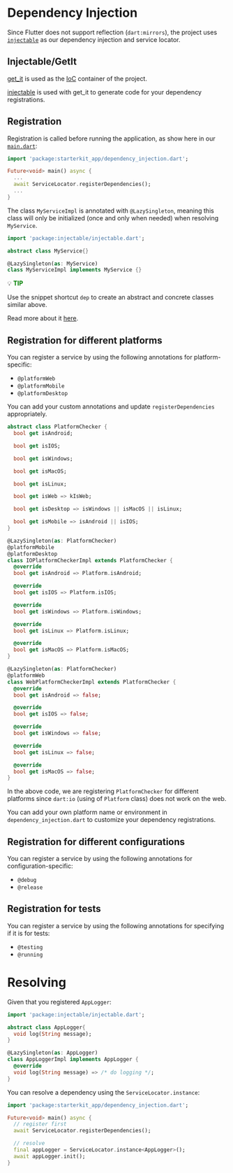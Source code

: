 # Dependency Injection

Since Flutter does not support reflection (`dart:mirrors`), the project uses [`injectable`](https://pub.dev/packages/injectable) as our dependency injection and service locator.

## Injectable/GetIt

[get_it](https://pub.dev/packages/get_it) is used as the [IoC](https://stackoverflow.com/questions/3058/what-is-inversion-of-control) container of the project.

[injectable](https://pub.dev/packages/injectable) is used with get_it to generate code for your dependency registrations.

## Registration

Registration is called before running the application, as show here in our [`main.dart`](../../../starterkit_app/lib/main.dart):

```dart
import 'package:starterkit_app/dependency_injection.dart';

Future<void> main() async {
  ...
  await ServiceLocator.registerDependencies();
  ...
}
```

The class `MyServiceImpl` is annotated with `@LazySingleton`, meaning this class will only be initialized (once and only when needed) when resolving `MyService`.

```dart
import 'package:injectable/injectable.dart';

abstract class MyService{}

@LazySingleton(as: MyService)
class MyServiceImpl implements MyService {}
```

:bulb: **<span style="color: green">TIP</span>**

Use the snippet shortcut `dep` to create an abstract and concrete classes similar above.

Read more about it [here](https://pub.dev/packages/injectable#register-under-different-environments).

## Registration for different platforms

You can register a service by using the following annotations for platform-specific:
- `@platformWeb`
- `@platformMobile`
- `@platformDesktop`

You can add your custom annotations and update `registerDependencies` appropriately.

```dart
abstract class PlatformChecker {
  bool get isAndroid;

  bool get isIOS;

  bool get isWindows;

  bool get isMacOS;

  bool get isLinux;

  bool get isWeb => kIsWeb;

  bool get isDesktop => isWindows || isMacOS || isLinux;

  bool get isMobile => isAndroid || isIOS;
}

@LazySingleton(as: PlatformChecker)
@platformMobile
@platformDesktop
class IOPlatformCheckerImpl extends PlatformChecker {
  @override
  bool get isAndroid => Platform.isAndroid;

  @override
  bool get isIOS => Platform.isIOS;

  @override
  bool get isWindows => Platform.isWindows;

  @override
  bool get isLinux => Platform.isLinux;

  @override
  bool get isMacOS => Platform.isMacOS;
}

@LazySingleton(as: PlatformChecker)
@platformWeb
class WebPlatformCheckerImpl extends PlatformChecker {
  @override
  bool get isAndroid => false;

  @override
  bool get isIOS => false;

  @override
  bool get isWindows => false;

  @override
  bool get isLinux => false;

  @override
  bool get isMacOS => false;
}

```
In the above code, we are registering `PlatformChecker` for different platforms since `dart:io` (using of `Platform` class) does not work on the web.

You can add your own platform name or environment in `dependency_injection.dart` to customize your dependency registrations.

## Registration for different configurations

You can register a service by using the following annotations for configuration-specific:
- `@debug`
- `@release`

## Registration for tests

You can register a service by using the following annotations for specifying if it is for tests:
- `@testing`
- `@running`

# Resolving
Given that you registered `AppLogger`:

```dart
import 'package:injectable/injectable.dart';

abstract class AppLogger{
  void log(String message);
}

@LazySingleton(as: AppLogger)
class AppLoggerImpl implements AppLogger {
  @override
  void log(String message) => /* do logging */;
}
```

You can resolve a dependency using the `ServiceLocator.instance`:

```dart
import 'package:starterkit_app/dependency_injection.dart';

Future<void> main() async {
  // register first
  await ServiceLocator.registerDependencies();

  // resolve
  final appLogger = ServiceLocator.instance<AppLogger>();
  await appLogger.init();
}
```